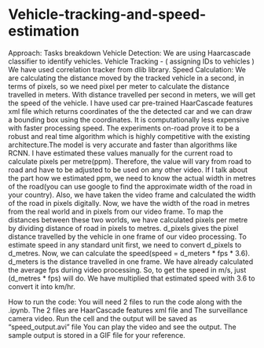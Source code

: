 # Vehicle-tracking-and-speed-estimation

Approach:
Tasks breakdown
Vehicle Detection:
We are using Haarcascade classifier to identify vehicles.
Vehicle Tracking - ( assigning IDs to vehicles )
We have used correlation tracker from dlib library.
Speed Calculation:
We are calculating the distance moved by the tracked vehicle in a second, in terms of pixels, so we need pixel per meter to calculate the distance travelled in meters.
With distance travelled per second in meters, we will get the speed of the vehicle.
I have used car pre-trained HaarCascade features xml file which returns coordinates of the the detected car and we can draw a bounding box using the coordinates. It is computationally less expensive with faster processing speed. The experiments on-road prove it to be a robust and real time algorithm which is highly competitive with the existing architecture.The model is very accurate and faster than algorithms like RCNN.
I have estimated these values manually for the current road to calculate pixels per metre(ppm). Therefore, the value will vary from road to road and have to be adjusted to be used on any other video.
If I talk about the part how we estimated ppm, we need to know the actual width in metres of the road(you can use google to find the approximate width of the road in your country). Also, we have taken the video frame and calculated the width of the road in pixels digitally. Now, we have the width of the road in metres from the real world and in pixels from our video frame. To map the distances between these two worlds, we have calculated pixels per metre by dividing distance of road in pixels to metres.
d_pixels gives the pixel distance travelled by the vehicle in one frame of our video processing. To estimate speed in any standard unit first, we need to convert d_pixels to d_metres.
Now, we can calculate the speed(speed = d_meters * fps * 3.6). d_meters is the distance travelled in one frame. We have already calculated the average fps during video processing. So, to get the speed in m/s, just (d_metres * fps) will do. We have multiplied that estimated speed with 3.6 to convert it into km/hr.

How to run the code:
You will need 2 files to run the code along with the .ipynb. The 2 files are HaarCascade features xml file and The surveillance camera video. 
Run the cell and  the output will be saved as  “speed_output.avi”  file
You can play the video and see the output.
The sample output is stored in a GIF file for your reference.
